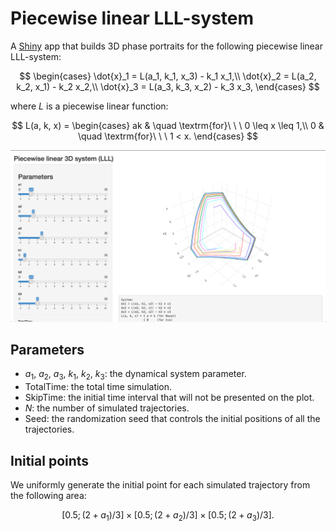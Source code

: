 # Piecewise linear LLL-system

A [Shiny](https://shiny.rstudio.com/) app that builds 3D phase portraits for the following piecewise linear LLL-system:

$$
\begin{cases}
  \dot{x}_1 = L(a_1, k_1, x_3) - k_1 x_1,\\
  \dot{x}_2 = L(a_2, k_2, x_1) - k_2 x_2,\\
  \dot{x}_3 = L(a_3, k_3, x_2) - k_3 x_3,
\end{cases}
$$

where $L$ is a piecewise linear function:

$$
L(a, k, x) = \begin{cases}
ak & \quad \textrm{for}\ \ \ 0 \leq x \leq 1,\\
0 & \quad \textrm{for}\ \ \ 1 < x.
\end{cases}
$$

![](/screenshots/screen.png)

## Parameters

* $a_1$, $a_2$, $a_3$, $k_1$, $k_2$, $k_3$: the dynamical system parameter.
* $\textrm{TotalTime}$: the total time simulation.
* $\textrm{SkipTime}$: the initial time interval that will not be presented on the plot.
* $N$: the number of simulated trajectories.
* $\textrm{Seed}$: the randomization seed that controls the initial positions of all the trajectories.

## Initial points

We uniformly generate the initial point for each simulated trajectory from the following area:

$$
[0.5; (2+a_1)/3]
\times
[0.5; (2+a_2)/3]
\times
[0.5; (2+a_3)/3].
$$
